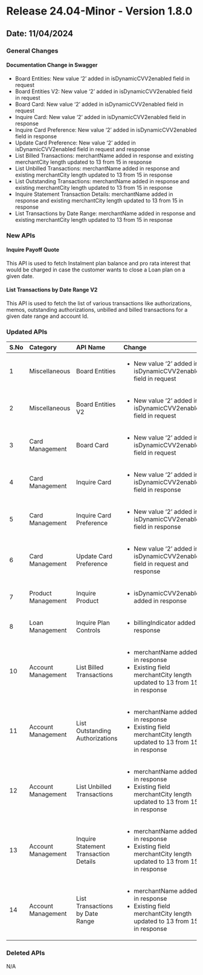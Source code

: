 # Release 24.04-Minor - Version 1.8.0

## Date: 11/04/2024

### General Changes

#### Documentation Change in Swagger

- Board Entities: New value ‘2’ added in isDynamicCVV2enabled field in request
- Board Entities V2: New value ‘2’ added in isDynamicCVV2enabled field in request
- Board Card: New value ‘2’ added in isDynamicCVV2enabled field in request
- Inquire Card: New value ‘2’ added in isDynamicCVV2enabled field in response
- Inquire Card Preference: New value ‘2’ added in isDynamicCVV2enabled field in response
- Update Card Preference: New value ‘2’ added in isDynamicCVV2enabled field in request and response
- List Billed Transactions: merchantName added in response and existing merchantCity length updated to 13 from 15 in response
- List Unbilled Transactions: merchantName added in response and existing merchantCity length updated to 13 from 15 in response
- List Outstanding Transactions: merchantName added in response and existing merchantCity length updated to 13 from 15 in response
- Inquire Statement Transaction Details: merchantName added in response and existing merchantCity length updated to 13 from 15 in response
- List Transactions by Date Range: merchantName added in response and existing merchantCity length updated to 13 from 15 in response

### New APIs

#### Inquire Payoff Quote

This API is used to fetch Instalment plan balance and pro rata interest that would be charged in case the customer wants to close a Loan plan on a given date.

#### List Transactions by Date Range V2

This API is used to fetch the list of various transactions like authorizations, memos, outstanding authorizations, unbilled and billed transactions for a given date range and account Id.

### Updated APIs

| S.No |  Category | API Name |  Change |
| :---  | :------- |  :------ | :------- |
| 1 | Miscellaneous | Board Entities | <ul> <li> New value ‘2’ added in isDynamicCVV2enabled field in request |
| 2 | Miscellaneous | Board Entities V2 | <ul> <li> New value ‘2’ added in isDynamicCVV2enabled field in request |
| 3 | Card Management | Board Card | <ul> <li> New value ‘2’ added in isDynamicCVV2enabled field in request |
| 4 | Card Management | Inquire Card | <ul> <li> New value ‘2’ added in isDynamicCVV2enabled field in response |
| 5 | Card Management | Inquire Card Preference | <ul> <li> New value ‘2’ added in isDynamicCVV2enabled field in response |
| 6 | Card Management | Update Card Preference | <ul> <li> New value ‘2’ added in isDynamicCVV2enabled field in request and response|
| 7 | Product Management | Inquire Product | <ul> <li> isDynamicCVV2enabled added in response |
| 8 | Loan Management | Inquire Plan Controls | <ul> <li> billingIndicator added in response |
| 10 | Account Management | List Billed Transactions | <ul> <li> merchantName added in response </li> <li> Existing field merchantCity length updated to 13 from 15 in response |
| 11 | Account Management | List Outstanding Authorizations | <ul> <li> merchantName added in response </li> <li> Existing field merchantCity length updated to 13 from 15 in response |
| 12 | Account Management | List Unbilled Transactions | <ul> <li> merchantName added in response </li> <li> Existing field merchantCity length updated to 13 from 15 in response |
| 13 | Account Management | Inquire Statement Transaction Details | <ul> <li> merchantName added in response </li> <li> Existing field merchantCity length updated to 13 from 15 in response |
| 14 | Account Management | List Transactions by Date Range | <ul> <li> merchantName added in response </li> <li> Existing field merchantCity length updated to 13 from 15 in response |

### Deleted APIs

N/A
